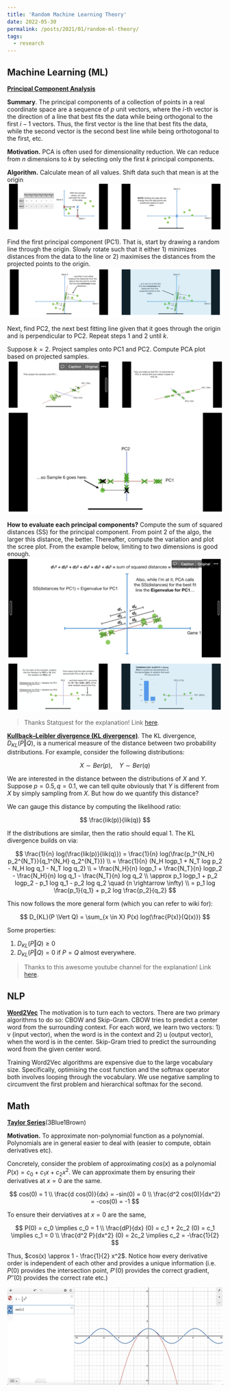 ```yaml
---
title: 'Random Machine Learning Theory'
date: 2022-05-30
permalink: /posts/2021/01/random-ml-theory/
tags:
  - research
---
```


## Machine Learning (ML)

<!-- PCA -->
**[Principal Component Analysis](https://www.youtube.com/watch?v=FgakZw6K1QQ)** 

**Summary**. The principal components of a collection of points in a real coordinate space are a sequence of $p$ unit vectors, where the $i$-th vector is the direction of a line that best fits the data while being orthogonal to the first $i-1$ vectors. Thus, the first vector is the line that best fits the data, while the second vector is the second best line while being orthotogonal to the first, etc.

**Motivation.** PCA is often used for dimensionality reduction. We can reduce from $n$ dimensions to $k$ by selecting only the first $k$ principal components.

**Algorithm.** 
Calculate mean of all values. Shift data such that mean is at the origin
![center and shift](/images/PCA/center-and-shift.png)

Find the first principal component (PC1). That is, start by drawing a random line through the origin. Slowly rotate such that it either 1) minimizes distances from the data to the line or 2) maximises the distances from the projected points to the origin.
![min or max](/images/PCA/min-or-max.png)

Next, find PC2, the next best fitting line given that it goes through the origin and is perpendicular to PC2. Repeat steps 1 and 2 until $k$. 

Suppose $k=2$. Project samples onto PC1 and PC2. Compute PCA plot based on projected samples.
![reconstruction](/images/PCA/reconstruction.png)

**How to evaluate each principal components?** Compute the sum of squared distances (SS) for the principal component. From point 2 of the algo, the larger this distance, the better. Thereafter, compute the variation and plot the scree plot. From the example below, limiting to two dimensions is good enough.
![scree plots](/images/PCA/scree-plots.png)

> Thanks Statquest for the explanation! Link [here](https://www.youtube.com/watch?v=FgakZw6K1QQ).

**[Kullback–Leibler divergence (KL divergence)](https://m.youtube.com/watch?v=SxGYPqCgJWM)**.
The KL divergence, $D_{KL}(P \Vert Q)$, is a numerical measure of the distance between two probability distributions. For example, consider the following distributions:

$$
X \sim Ber(p), \quad Y \sim Ber(q)
$$

We are interested in the distance between the distributions of $X$ and $Y$. Suppose $p=0.5, q=0.1$, we can tell quite obviously that $Y$ is different from $X$ by simply sampling from $X$. But how do we quantify this distance?

We can gauge this distance by computing the likelihood ratio:

$$
\frac{lik(p)}{lik(q)}
$$

If the distributions are similar, then the ratio should equal 1. The KL divergence builds on via:

$$
\frac{1}{n} log(\frac{lik(p)}{lik(q)}) = \frac{1}{n} log(\frac{p_1^{N_H} p_2^{N_T}}{q_1^{N_H} q_2^{N_T}})  
\\ = \frac{1}{n} (N_H logp_1 + N_T log p_2 - N_H log q_1 - N_T log q_2)
\\ = \frac{N_H}{n} logp_1 + \frac{N_T}{n} logp_2 - \frac{N_H}{n} log q_1 - \frac{N_T}{n} log q_2
\\ \approx p_1 logp_1 + p_2 logp_2 - p_1 log q_1 - p_2 log q_2 \quad (n \rightarrow \infty)
\\ = p_1 log \frac{p_1}{q_1} + p_2 log \frac{p_2}{q_2}
$$

This now follows the more general form (which you can refer to wiki for):

$$
D_{KL}(P \Vert Q) =  \sum_{x \in X} P(x) log(\frac{P(x)}{Q(x)})
$$

Some properties:
1. $D_{KL}(P \Vert Q) \geq 0$
2. $D_{KL}(P \Vert Q)  = 0$ if $P = Q$ almost everywhere.

> Thanks to this awesome youtube channel for the explanation! Link [here](https://m.youtube.com/watch?v=SxGYPqCgJWM).

## NLP

**[Word2Vec](https://web.stanford.edu/class/cs224n/readings/cs224n-2019-notes01-wordvecs1.pdf)** The motivation is to turn each to vectors. There are two primary algorithms to do so: CBOW and Skip-Gram. CBOW tries to predict a center word from the surrounding context. For each word, we learn two vectors: 1) v (input vector), when the word is in the context and 2) u (output vector), when the word is in the center. Skip-Gram tried to predict the surrounding word from the given center word. 

Training Word2Vec algorithms are expensive due to the large vocabulary size. Specifically, optimising the cost function and the softmax operator both involves looping through the vocabulary. We use negative sampling to circumvent the first problem and hierarchical softmax for the second.

## Math

**[Taylor Series](https://www.youtube.com/watch?v=3d6DsjIBzJ4)**(3Blue1Brown)

**Motivation.** To approximate non-polynomial function as a polynomial. Polynomials are in general easier to deal with (easier to compute, obtain derivatives etc).

Concretely, consider the problem of approximating $cos(x)$ as a polynomial $P(x) = c_0 + c_1 x + c_2 x^2$. We can approximate them by ensuring their derivatives at $x=0$ are the same.

$$
cos(0) = 1 \\
\frac{d cos(0)}{dx} = -sin(0) = 0 \\
\frac{d^2 cos(0)}{dx^2} = -cos(0) = -1 
$$

To ensure their derviatives at $x=0$ are the same,


$$
P(0) = c_0 \implies c_0 = 1 \\
\frac{dP}{dx} (0) = c_1 + 2c_2 (0) = c_1 \implies c_1 = 0 \\ 
\frac{d^2 P}{dx^2} (0) = 2c_2 \implies c_2 = -\frac{1}{2}
$$

Thus, $cos(x) \approx 1 - \frac{1}{2} x^2$. Notice how every derivative order is independent of each other and provides a unique information (i.e. $P(0)$ provides the intersection point, $P'(0)$ provides the correct gradient, $P''(0)$ provides the correct rate etc.)

![Taylor expansion examples](/images/papers/taylor-expansion-eg.png)